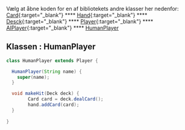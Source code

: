 Vælg at åbne koden for en af bibliotekets andre klasser her nedenfor:   
[Card](Card.md){:target="_blank"}  ****  [Hand](Hand.md){:target="_blank"} **** [Desck](Deck.md){:target="_blank"} **** [Player](Player.md){:target="_blank"} **** [AIPlayer](PlayerComputer.md){:target="_blank"} **** [HumanPlayer](PlayerHuman.md{:target="_blank"})

## Klassen : HumanPlayer

```java
class HumanPlayer extends Player {

  HumanPlayer(String name) {
    super(name);
  }

  void makeHit(Deck deck) {
        Card card = deck.dealCard();
        hand.addCard(card);
  } 
  
}
```